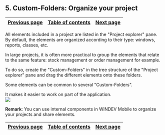 
## 5. Custom-Folders: Organize your project
			

| [Previous page](../Concepts_WM/1410086905.md) | [Table of contents](../Concepts_WM/1410086964.md) | [Next page](../Concepts_WM/1410086907.md) |
| --- | --- | --- |



<a name="NOTE1"></a>
<a name="NOTE1_1"></a>
All elements included in a project are listed in the "Project explorer" pane. By default, the elements are organized according to their type: windows, reports, classes, etc.

In large projects, it is often more practical to group the elements that relate to the same feature: stock management or order management for example.

To do so, create the "Custom-Folders" in the tree structure of the "Project explorer" pane and drag the different elements onto these folders.

Some elements can be common to several "Custom-Folders".

It makes it easier to work on part of the application. 
<br>![](https://doc.pcsoft.fr/en-US/images/image.awp?langid=3&name=P2_WM_Perso_dossier%20-%20HC%20N%B0001.gif)


**Remark**: You can use internal components in WINDEV Mobile to organize your projects and share elements.

| [Previous page](../Concepts_WM/1410086905.md) | [Table of contents](../Concepts_WM/1410086964.md) | [Next page](../Concepts_WM/1410086907.md) |
| --- | --- | --- |




